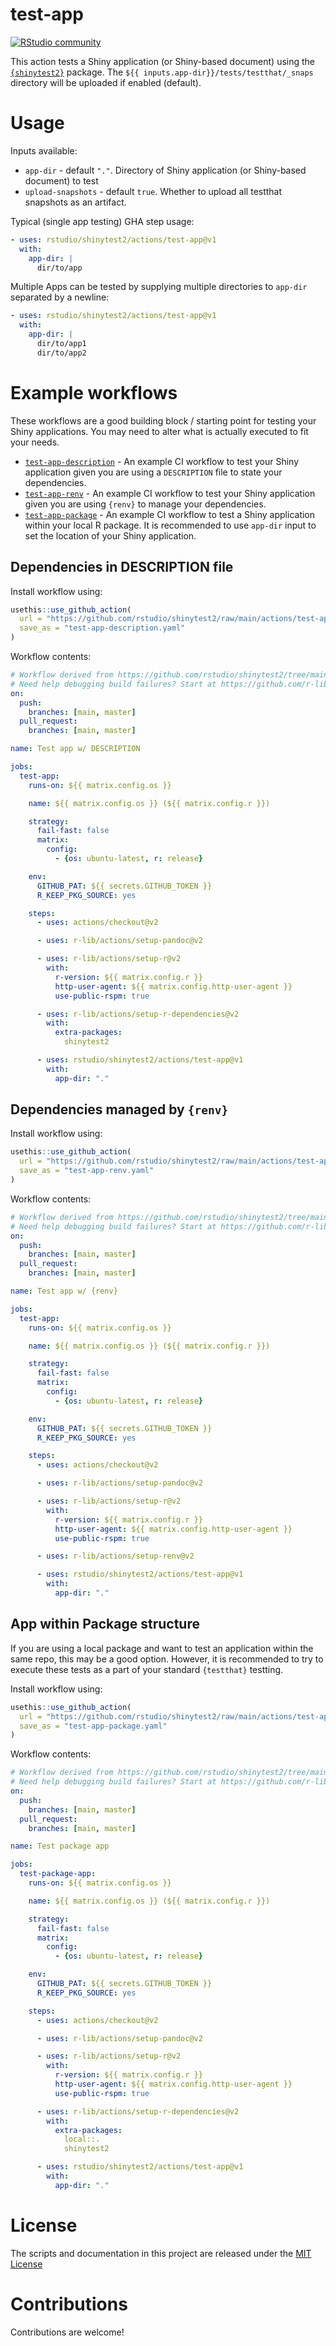 
<!-- README.md is generated from README.Rmd. Please edit that file -->

# test-app

[![RStudio
community](https://img.shields.io/badge/community-github--actions-blue?style=social&logo=rstudio&logoColor=75AADB)](https://community.rstudio.com/new-topic?category=Package%20development&tags=github-actions)

This action tests a Shiny application (or Shiny-based document) using
the [`{shinytest2}`](https://github.com/rstudio/shinytest2) package. The
`${{ inputs.app-dir}}/tests/testthat/_snaps` directory will be uploaded
if enabled (default).

# Usage

Inputs available:

  - `app-dir` - default `"."`. Directory of Shiny application (or
    Shiny-based document) to test
  - `upload-snapshots` - default `true`. Whether to upload all testthat
    snapshots as an artifact.

Typical (single app testing) GHA step usage:

``` yaml
- uses: rstudio/shinytest2/actions/test-app@v1
  with:
    app-dir: |
      dir/to/app
```

Multiple Apps can be tested by supplying multiple directories to
`app-dir` separated by a newline:

``` yaml
- uses: rstudio/shinytest2/actions/test-app@v1
  with:
    app-dir: |
      dir/to/app1
      dir/to/app2
```

# Example workflows

These workflows are a good building block / starting point for testing
your Shiny applications. You may need to alter what is actually executed
to fit your needs.

  - [`test-app-description`](#dependencies-in-description-file) - An
    example CI workflow to test your Shiny application given you are
    using a `DESCRIPTION` file to state your dependencies.
  - [`test-app-renv`](#dependencies-managed-by-renv) - An example CI
    workflow to test your Shiny application given you are using `{renv}`
    to manage your dependencies.
  - [`test-app-package`](#app-within-package-structure) - An example CI
    workflow to test a Shiny application within your local R package. It
    is recommended to use `app-dir` input to set the location of your
    Shiny application.

## Dependencies in DESCRIPTION file

Install workflow using:

``` r
usethis::use_github_action(
  url = "https://github.com/rstudio/shinytest2/raw/main/actions/test-app/example-test-app-descrption.yaml",
  save_as = "test-app-description.yaml"
)
```

Workflow contents:

``` yaml
# Workflow derived from https://github.com/rstudio/shinytest2/tree/main/actions/test-app/example-test-app-description.yaml
# Need help debugging build failures? Start at https://github.com/r-lib/actions#where-to-find-help
on:
  push:
    branches: [main, master]
  pull_request:
    branches: [main, master]

name: Test app w/ DESCRIPTION

jobs:
  test-app:
    runs-on: ${{ matrix.config.os }}

    name: ${{ matrix.config.os }} (${{ matrix.config.r }})

    strategy:
      fail-fast: false
      matrix:
        config:
          - {os: ubuntu-latest, r: release}

    env:
      GITHUB_PAT: ${{ secrets.GITHUB_TOKEN }}
      R_KEEP_PKG_SOURCE: yes

    steps:
      - uses: actions/checkout@v2

      - uses: r-lib/actions/setup-pandoc@v2

      - uses: r-lib/actions/setup-r@v2
        with:
          r-version: ${{ matrix.config.r }}
          http-user-agent: ${{ matrix.config.http-user-agent }}
          use-public-rspm: true

      - uses: r-lib/actions/setup-r-dependencies@v2
        with:
          extra-packages:
            shinytest2

      - uses: rstudio/shinytest2/actions/test-app@v1
        with:
          app-dir: "."
```

## Dependencies managed by `{renv}`

Install workflow using:

``` r
usethis::use_github_action(
  url = "https://github.com/rstudio/shinytest2/raw/main/actions/test-app/example-test-app-renv.yaml",
  save_as = "test-app-renv.yaml"
)
```

Workflow contents:

``` yaml
# Workflow derived from https://github.com/rstudio/shinytest2/tree/main/actions/test-app/example-test-app-description.yaml
# Need help debugging build failures? Start at https://github.com/r-lib/actions#where-to-find-help
on:
  push:
    branches: [main, master]
  pull_request:
    branches: [main, master]

name: Test app w/ {renv}

jobs:
  test-app:
    runs-on: ${{ matrix.config.os }}

    name: ${{ matrix.config.os }} (${{ matrix.config.r }})

    strategy:
      fail-fast: false
      matrix:
        config:
          - {os: ubuntu-latest, r: release}

    env:
      GITHUB_PAT: ${{ secrets.GITHUB_TOKEN }}
      R_KEEP_PKG_SOURCE: yes

    steps:
      - uses: actions/checkout@v2

      - uses: r-lib/actions/setup-pandoc@v2

      - uses: r-lib/actions/setup-r@v2
        with:
          r-version: ${{ matrix.config.r }}
          http-user-agent: ${{ matrix.config.http-user-agent }}
          use-public-rspm: true

      - uses: r-lib/actions/setup-renv@v2

      - uses: rstudio/shinytest2/actions/test-app@v1
        with:
          app-dir: "."
```

## App within Package structure

If you are using a local package and want to test an application within
the same repo, this may be a good option. However, it is recommended to
try to execute these tests as a part of your standard `{testthat}`
testting.

Install workflow using:

``` r
usethis::use_github_action(
  url = "https://github.com/rstudio/shinytest2/raw/main/actions/test-app/example-test-app-package.yaml",
  save_as = "test-app-package.yaml"
)
```

Workflow contents:

``` yaml
# Workflow derived from https://github.com/rstudio/shinytest2/tree/main/actions/test-app/example-test-app-package.yaml
# Need help debugging build failures? Start at https://github.com/r-lib/actions#where-to-find-help
on:
  push:
    branches: [main, master]
  pull_request:
    branches: [main, master]

name: Test package app

jobs:
  test-package-app:
    runs-on: ${{ matrix.config.os }}

    name: ${{ matrix.config.os }} (${{ matrix.config.r }})

    strategy:
      fail-fast: false
      matrix:
        config:
          - {os: ubuntu-latest, r: release}

    env:
      GITHUB_PAT: ${{ secrets.GITHUB_TOKEN }}
      R_KEEP_PKG_SOURCE: yes

    steps:
      - uses: actions/checkout@v2

      - uses: r-lib/actions/setup-pandoc@v2

      - uses: r-lib/actions/setup-r@v2
        with:
          r-version: ${{ matrix.config.r }}
          http-user-agent: ${{ matrix.config.http-user-agent }}
          use-public-rspm: true

      - uses: r-lib/actions/setup-r-dependencies@v2
        with:
          extra-packages:
            local::.
            shinytest2

      - uses: rstudio/shinytest2/actions/test-app@v1
        with:
          app-dir: "."
```

# License

The scripts and documentation in this project are released under the
[MIT License](LICENSE)

# Contributions

Contributions are welcome\!
